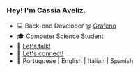 ### Hey! I'm Cássia Aveliz. 

- 💻 Back-end Developer @ [Grafeno](https://www.grafeno.digital/)
- 🎓 Computer Science Student
- 📧 [Let's talk!](mailto:cassia.avelizr@gmail.com)
- 👋 [Let's connect!](https://www.linkedin.com/in/cassiaveliz/)
- 💬 Portuguese | English | Italian | Spanish
